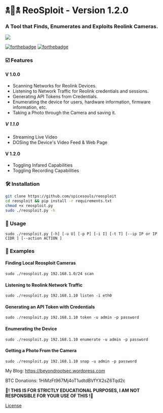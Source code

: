 # 🕱📸🕱 ReoSploit - Version 1.2.0

### A Tool that Finds, Enumerates and Exploits Reolink Cameras.

![](reo_sploit.png)

[![forthebadge](https://forthebadge.com/images/badges/made-with-python.svg)](https://forthebadge.com)
[![forthebadge](https://forthebadge.com/images/badges/built-with-love.svg)](https://forthebadge.com)

### ☑️ Features

#### V 1.0.0

* Scanning Networks for Reolink Devices.
* Listening to Network Traffic for Reolink credentials and sessions.
* Generating API Tokens from Credentials.
* Enumerating the device for users, hardware information, firmware information, etc.
* Taking a Photo through the Camera and saving it.

##### V 1.1.0

* Streaming Live Video
* DOSing the Device's Video Feed & Web Page

#### V 1.2.0

* Toggling Infared Capabilities
* Toggling Recording Capabilities

### 🛠 Installation

```sh
git clone https://github.com/spicesouls/reosploit
cd reosploit && pip install -r requirements.txt
chmod +x reosploit.py
sudo ./reosploit.py -h
```

### 📃 Usage

```
sudo ./reosploit.py [-h] [-u U] [-p P] [-i I] [-t T] [--ip IP or IP CIDR ] [--action ACTION ]
```

### 📖 Examples

#### Finding Local Reosploit Cameras
`sudo ./reosploit.py 192.168.1.0/24 scan`
#### Listening to Reolink Network Traffic
`sudo ./reosploit.py 192.168.1.10 listen -i eth0`
#### Generating an API Token with Credentials
`sudo ./reosploit.py 192.168.1.10 token -u admin -p password`
#### Enumerating the Device
`sudo ./reosploit.py 192.168.1.10 enumerate -u admin -p password`
#### Getting a Photo From the Camera
`sudo ./reosploit.py 192.168.1.10 snap -u admin -p password`

My Blog: https://beyondrootsec.wordpress.com

BTC Donations: 1HiMzFt967Mj4oT1udtdBVfYX2sZ6Tqd2c

**🚧! THIS IS FOR STRICTLY EDUCATIONAL PURPOSES, I AM NOT RESPONSIBLE FOR YOUR USE OF THIS !🚧**

[License](https://github.com/spicesouls/reosploit/LICENSE)
